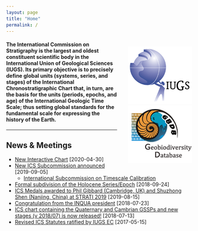 ```yaml
---
layout: page
title: "Home"
permalink: /
---
```

<div style="float:right; margin-left:30px; margin-top:20px;">
  <a href="http://www.iugs.org/"><img src="images/IUGSLOGOright.gif" alt="IUGS logo" /></a><br />
  <a href="http://www.geobiodiversity.com/"><img src="images/GBDBlinkright.png" alt="Geobiodiversity DB logo"/></a>
</div>

#### The International Commission on Stratigraphy is the largest and oldest constituent scientific body in the International Union of Geological Sciences (IUGS). Its primary objective is to precisely define global units (systems, series, and stages) of the International Chronostratigraphic Chart that, in turn, are the basis for the units (periods, epochs, and age) of the International Geologic Time Scale; thus setting global standards for the fundamental scale for expressing the history of the Earth.

<hr />

## News & Meetings
* [New Interactive Chart](/news/130) [2020-04-30]
* [New ICS Subcommission announced](/news/131) [2019-09-05]
    * [International Subcommission on Timescale Calibration](/news/131) 
* [Formal subdivision of the Holocene Series/Epoch](/news/125) [2018-09-24]
* [ICS Medals awarded to Phil Gibbard (Cambridge, UK) and Shuzhong Shen (Nanjing, China) at STRATI 2019](/news/129) [2019-08-15]
* [Congratulation from the INQUA president](/news/121) [2018-07-23]
* [ICS chart containing the Quaternary and Cambrian GSSPs and new stages (v 2018/07) is now released!](/news/120) [2018-07-13]
* [Revised ICS Statutes ratified by IUGS EC](/news/114) [2017-05-15]

